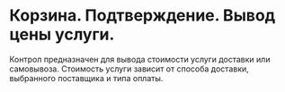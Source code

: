 ﻿---
description: 2.4.7
---
# Корзина. Подтверждение. Вывод цены услуги.
Контрол предназначен для вывода стоимости услуги доставки или самовывоза. Стоимость услуги зависит от способа доставки, выбранного поставщика и типа оплаты.
